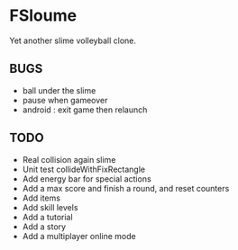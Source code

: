 FSloume
=======

Yet another slime volleyball clone.

BUGS
----
* ball under the slime
* pause when gameover
* android : exit game then relaunch

TODO
----
* Real collision again slime
* Unit test collideWithFixRectangle
* Add energy bar for special actions
* Add a max score and finish a round, and reset counters
* Add items
* Add skill levels
* Add a tutorial
* Add a story
* Add a multiplayer online mode
